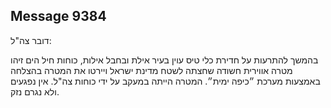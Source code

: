 ## Message 9384

דובר צה"ל:

בהמשך להתרעות על חדירת כלי טיס עוין בעיר אילת ובחבל אילות, כוחות חיל הים זיהו מטרה אווירית חשודה שחצתה לשטח מדינת ישראל ויירטו את המטרה בהצלחה באמצעות מערכת ״כיפה ימית״. 
המטרה הייתה במעקב על ידי כוחות צה"ל. אין נפגעים ולא נגרם נזק.

